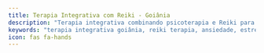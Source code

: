 ```yaml
---
title: Terapia Integrativa com Reiki - Goiânia
description: "Terapia integrativa combinando psicoterapia e Reiki para tratamento de ansiedade, estresse e traumas. Abordagem holística para saúde mental."
keywords: "terapia integrativa goiânia, reiki terapia, ansiedade, estresse, trauma, saúde mental holística"
icon: fas fa-hands
---
```


